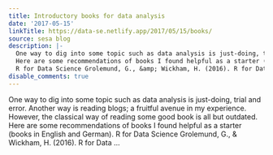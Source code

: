 ```yaml
---
title: Introductory books for data analysis
date: '2017-05-15'
linkTitle: https://data-se.netlify.app/2017/05/15/books/
source: sesa blog
description: |-
  One way to dig into some topic such as data analysis is just-doing, trial and error. Another way is reading blogs; a fruitful avenue in my experience. However, the classical way of reading some good book is all but outdated.
  Here are some recommendations of books I found helpful as a starter (books in English and German).
  R for Data Science Grolemund, G., &amp; Wickham, H. (2016). R for Data ...
disable_comments: true
---
```

One way to dig into some topic such as data analysis is just-doing, trial and error. Another way is reading blogs; a fruitful avenue in my experience. However, the classical way of reading some good book is all but outdated.
Here are some recommendations of books I found helpful as a starter (books in English and German).
R for Data Science Grolemund, G., &amp; Wickham, H. (2016). R for Data ...